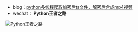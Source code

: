 - blog：<a href="https://blog.csdn.net/sinat_39629323/article/details/106592256?spm=1001.2014.3001.5501" target="_blank">python多线程爬取加密后ts文件，解密后合成mp4视频</a>
- wechat： **Python王者之路**

![Python王者之路](https://user-images.githubusercontent.com/45711125/135013611-4c5d58da-bdac-4034-a93b-8d1c66899b53.jpg)
